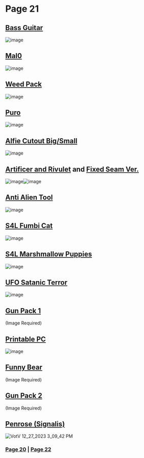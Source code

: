 # Page 21
## [Bass Guitar](https://discord.com/channels/512287844258021376/1132040858343059638/1180756506308771850)
![image](https://github.com/madrod228/voicesoftheprinter/assets/9602000/7016849a-4811-4d54-8d65-7898baf7afb6)
## [Mal0](https://discord.com/channels/512287844258021376/1132040858343059638/1181050155890384996)
![image](https://github.com/madrod228/voicesoftheprinter/assets/9602000/e504611f-117a-4278-8740-633e8e1c3316)
## [Weed Pack](https://discord.com/channels/512287844258021376/1132040858343059638/1181227981801275403)
![image](https://github.com/madrod228/voicesoftheprinter/assets/9602000/f4a75c73-8bfa-4908-b631-3e99cf64005e)
## [Puro](https://discord.com/channels/512287844258021376/1132040858343059638/1181470511704846356)
![image](https://github.com/madrod228/voicesoftheprinter/assets/9602000/fb1257be-cfc3-491b-9aa5-91fc8ade8811)
## [Alfie Cutout Big/Small ](https://discord.com/channels/512287844258021376/1132040858343059638/1181535157182803988)
![image](https://github.com/madrod228/voicesoftheprinter/assets/9602000/a968f37e-60f3-469a-befa-ea56413daea2)
## [Artificer and Rivulet](https://discord.com/channels/512287844258021376/1132040858343059638/1181632224668418048) and [Fixed Seam Ver.](https://discord.com/channels/512287844258021376/1132040858343059638/1181865256830632036)
![image](https://github.com/madrod228/voicesoftheprinter/assets/9602000/e1339a20-7ed3-4452-a7e2-5f8b3ed55f22)![image](https://github.com/madrod228/voicesoftheprinter/assets/9602000/df4873a4-d257-4597-bae5-d8d399eea54e)
## [Anti Alien Tool](https://discord.com/channels/512287844258021376/1132040858343059638/1181786447120957490)
![image](https://github.com/madrod228/voicesoftheprinter/assets/9602000/46478795-a23c-4544-ac86-55c8e8a0572f)
## [S4L Fumbi Cat](https://discord.com/channels/512287844258021376/1132040858343059638/1181874565417291796)
![image](https://github.com/madrod228/voicesoftheprinter/assets/9602000/bc8473b1-3260-476d-9a1b-fe698310cd42)
## [S4L Marshmallow Puppies](https://discord.com/channels/512287844258021376/1132040858343059638/1181881116022542337)
![image](https://github.com/madrod228/voicesoftheprinter/assets/9602000/a853c6d7-d1df-4b6c-9867-f7254cc3f742)
## [UFO Satanic Terror](https://discord.com/channels/512287844258021376/1132040858343059638/1182033954891632671)
![image](https://github.com/madrod228/voicesoftheprinter/assets/9602000/d632edde-49bf-4b82-a5a8-67428c3c1de6)
## [Gun Pack 1](https://discord.com/channels/512287844258021376/1132040858343059638/1182263769536135198)
(Image Required)
## [Printable PC](https://discord.com/channels/512287844258021376/1132040858343059638/1182475350341595197)
![image](https://github.com/madrod228/voicesoftheprinter/assets/9602000/5bf39fac-fd19-43ce-a124-a71756cf1fee)
## [Funny Bear](https://discord.com/channels/512287844258021376/1132040858343059638/1183046592027168839)
(Image Required)
## [Gun Pack 2](https://discord.com/channels/512287844258021376/1132040858343059638/1183057949053177886)
(Image Required)
## [Penrose (Signalis)](https://discord.com/channels/512287844258021376/1132040858343059638/1183906350913310730)
![VotV   12_27_2023 3_09_42 PM](https://github.com/madrod228/voicesoftheprinter/assets/9602000/3fcc74d3-8075-4991-b7b9-7ed7ebc55a9f)

### [Page 20](https://github.com/madrod228/voicesoftheprinter/blob/main/Page%2020.md)  | [Page 22](https://github.com/madrod228/voicesoftheprinter/blob/main/Page%2022.md)
